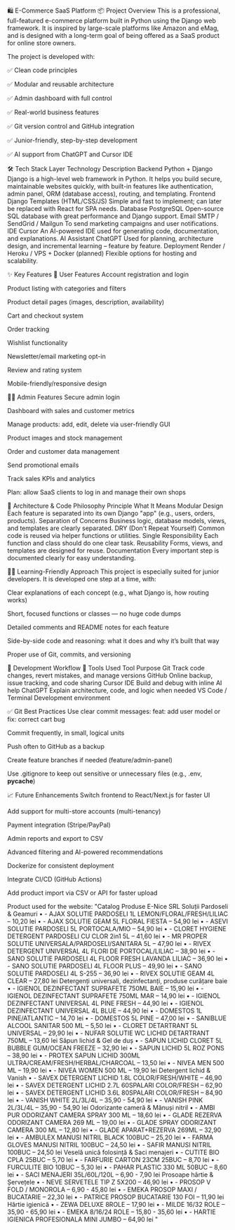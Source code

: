 🛍️ E-Commerce SaaS Platform
📦 Project Overview
This is a professional, full-featured e-commerce platform built in Python using the Django web framework. It is inspired by large-scale platforms like Amazon and eMag, and is designed with a long-term goal of being offered as a SaaS product for online store owners.

The project is developed with:

✅ Clean code principles

✅ Modular and reusable architecture

✅ Admin dashboard with full control

✅ Real-world business features

✅ Git version control and GitHub integration

✅ Junior-friendly, step-by-step development

✅ AI support from ChatGPT and Cursor IDE

🛠️ Tech Stack
Layer	Technology	Description
Backend	Python + Django	Django is a high-level web framework in Python. It helps you build secure, maintainable websites quickly, with built-in features like authentication, admin panel, ORM (database access), routing, and templating.
Frontend	Django Templates (HTML/CSS/JS)	Simple and fast to implement; can later be replaced with React for SPA needs.
Database	PostgreSQL	Open-source SQL database with great performance and Django support.
Email	SMTP / SendGrid / Mailgun	To send marketing campaigns and user notifications.
IDE	Cursor	An AI-powered IDE used for generating code, documentation, and explanations.
AI Assistant	ChatGPT	Used for planning, architecture design, and incremental learning – feature by feature.
Deployment	Render / Heroku / VPS + Docker (planned)	Flexible options for hosting and scalability.

✨ Key Features
🛒 User Features
Account registration and login

Product listing with categories and filters

Product detail pages (images, description, availability)

Cart and checkout system

Order tracking

Wishlist functionality

Newsletter/email marketing opt-in

Review and rating system

Mobile-friendly/responsive design

🧑‍💼 Admin Features
Secure admin login

Dashboard with sales and customer metrics

Manage products: add, edit, delete via user-friendly GUI

Product images and stock management

Order and customer data management

Send promotional emails

Track sales KPIs and analytics

Plan: allow SaaS clients to log in and manage their own shops

📐 Architecture & Code Philosophy
Principle	What It Means
Modular Design	Each feature is separated into its own Django "app" (e.g., users, orders, products).
Separation of Concerns	Business logic, database models, views, and templates are clearly separated.
DRY (Don't Repeat Yourself)	Common code is reused via helper functions or utilities.
Single Responsibility	Each function and class should do one clear task.
Reusability	Forms, views, and templates are designed for reuse.
Documentation	Every important step is documented clearly for easy understanding.

👨‍🏫 Learning-Friendly Approach
This project is especially suited for junior developers. It is developed one step at a time, with:

Clear explanations of each concept (e.g., what Django is, how routing works)

Short, focused functions or classes — no huge code dumps

Detailed comments and README notes for each feature

Side-by-side code and reasoning: what it does and why it’s built that way

Proper use of Git, commits, and versioning

🧰 Development Workflow
🧪 Tools Used
Tool	Purpose
Git	Track code changes, revert mistakes, and manage versions
GitHub	Online backup, issue tracking, and code sharing
Cursor IDE	Build and debug with inline AI help
ChatGPT	Explain architecture, code, and logic when needed
VS Code / Terminal	Development environment

✅ Git Best Practices
Use clear commit messages: feat: add user model or fix: correct cart bug

Commit frequently, in small, logical units

Push often to GitHub as a backup

Create feature branches if needed (feature/admin-panel)

Use .gitignore to keep out sensitive or unnecessary files (e.g., .env, __pycache__)

📈 Future Enhancements
Switch frontend to React/Next.js for faster UI

Add support for multi-store accounts (multi-tenancy)

Payment integration (Stripe/PayPal)

Admin reports and export to CSV

Advanced filtering and AI-powered recommendations

Dockerize for consistent deployment

Integrate CI/CD (GitHub Actions)

Add product import via CSV or API for faster upload

Product used for the website:
"Catalog Produse E-Nice SRL
Soluții Pardoseli & Geamuri
•	- AJAX SOLUTIE PARDOSELI 1L LEMON/FLORAL/FRESH/LILIAC – 10,20 lei
•	- AJAX SOLUTIE GEAM 5L FLORAL FIESTA – 54,90 lei
•	- ASEVI SOLUTIE PARDOSELI 5L PORTOCALA/MIO – 54,90 lei
•	- CLORET HYGIENE DETERGENT PARDOSELI CU CLOR 2in1 5L – 41,60 lei
•	- MR PROPER SOLUTIE UNIVERSALA/PARDOSELI/SANITARA 5L – 47,90 lei
•	- RIVEX DETERGENT UNIVERSAL 4L FLORI DE PORTOCAL/LILIAC – 38,90 lei
•	- SANO SOLUTIE PARDOSELI 4L FLOOR FRESH LAVANDA LILIAC – 36,90 lei
•	- SANO SOLUTIE PARDOSELI 4L FLOOR PLUS – 49,90 lei
•	- SANO SOLUTIE PARDOSELI 4L S-255 – 36,90 lei
•	- RIVEX SOLUTIE GEAM 4L CLEAR – 27,80 lei
Detergenți universali, dezinfectanți, produse curățare baie
•	- IGIENOL DEZINFECTANT SUPRAFETE 750ML BAIE – 15,90 lei
•	- IGIENOL DEZINFECTANT SUPRAFETE 750ML MAR – 14,90 lei
•	- IGIENOL DEZINFECTANT UNIVERSAL 4L PINE FRESH – 44,90 lei
•	- IGIENOL DEZINFECTANT UNIVERSAL 4L BLUE – 44,90 lei
•	- DOMESTOS 1L PINE/ATLANTIC – 14,70 lei
•	- DOMESTOS 5L PINE – 47,00 lei
•	- SANIBLUE ALCOOL SANITAR 500 ML – 5,50 lei
•	- CLORET DETARTRANT 5L UNIVERSAL – 29,90 lei
•	- NUFAR SOLUTIE WC LICHID DETARTRANT 750ML – 13,60 lei
Săpun lichid & Gel de duș
•	- SAPUN LICHID CLORET 5L BUBBLE GUM/OCEAN FREEZE – 32,90 lei
•	- SAPUN LICHID 5L ROZ PONS – 38,90 lei
•	- PROTEX SAPUN LICHID 300ML ULTRA/CREAM/FRESH/HERBAL/CHARCOAL – 13,50 lei
•	- NIVEA MEN 500 ML – 19,90 lei
•	- NIVEA WOMEN 500 ML – 19,90 lei
Detergent lichid & Vanish
•	- SAVEX DETERGENT LICHID 1.8L COLOR/FRESH/WHITE – 46,90 lei
•	- SAVEX DETERGENT LICHID 2.7L 60SPALARI COLOR/FRESH – 62,90 lei
•	- SAVEX DETERGENT LICHID 3.6L 80SPALARI COLOR/FRESH – 84,90 lei
•	- VANISH WHITE 2L/3L/4L – 35,90 - 54,90 lei
•	- VANISH PINK 2L/3L/4L – 35,90 - 54,90 lei
Odorizante cameră & Mănuși nitril
•	- AMBI PUR ODORIZANT CAMERA SPRAY 300 ML – 18,60 lei
•	- GLADE REZERVA ODORIZANT CAMERA 269 ML – 19,00 lei
•	- GLADE SPRAY ODORIZANT CAMERA 300 ML – 12,80 lei
•	- GLADE APARAT+REZERVA 269ML – 32,90 lei
•	- AMBULEX MANUSI NITRIL BLACK 100BUC – 25,20 lei
•	- FARMA GLOVES MANUSI NITRIL 100BUC – 24,50 lei
•	- SAFIR MANUSI NITRIL 100BUC – 24,50 lei
Veselă unică folosință & Saci menajeri
•	- CUTITE BIO CPLA 25BUC – 5,70 lei
•	- FARFURIE CARTON 23CM 25BUC – 8,70 lei
•	- FURCULITE BIO 10BUC – 5,30 lei
•	- PAHAR PLASTIC 330 ML 50BUC – 8,60 lei
•	- SACI MENAJERI 35L/60L/120L – 6,90 - 7,90 lei
Prosoape hârtie & Șervețele
•	- NEVE SERVETELE TIP Z 5X200 – 46,90 lei
•	- PROSOP V FOLD / MONOROLA – 6,90 - 45,80 lei
•	- EMEKA PROSOP MAXI / BUCATARIE – 22,30 lei
•	- PATRICE PROSOP BUCATARIE 130 FOI – 11,90 lei
Hârtie igienică
•	- ZEWA DELUXE 8ROLE – 17,90 lei
•	- MILDE 16/32 ROLE – 35,90 - 65,90 lei
•	- EMEKA 8/16/24 ROLE – 15,80 - 35,60 lei
•	- HARTIE IGIENICA PROFESIONALA MINI JUMBO – 64,90 lei
"